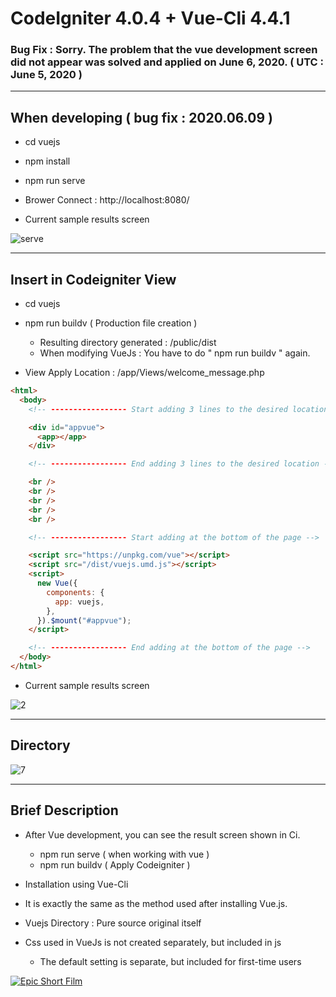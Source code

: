 # CodeIgniter 4.0.4 + Vue-Cli 4.4.1

### Bug Fix : Sorry. The problem that the vue development screen did not appear was solved and applied on June 6, 2020. ( UTC :  June 5, 2020 )

---

## When developing ( bug fix : 2020.06.09 )

- cd vuejs

- npm install

- npm run serve

- Brower Connect : http://localhost:8080/

- Current sample results screen

![serve](https://user-images.githubusercontent.com/15817249/83961216-fa562b00-a8cb-11ea-8bda-4122ecefc891.jpg)

---

## Insert in Codeigniter View

- cd vuejs

- npm run buildv ( Production file creation  )

  - Resulting directory generated : /public/dist
  - When modifying VueJs : You have to do " npm run buildv " again.

- View Apply Location : /app/Views/welcome_message.php

```html
<html>
  <body>
    <!-- ----------------- Start adding 3 lines to the desired location -->

    <div id="appvue">
      <app></app>
    </div>

    <!-- ----------------- End adding 3 lines to the desired location -->

    <br />
    <br />
    <br />
    <br />
    <br />

    <!-- ----------------- Start adding at the bottom of the page -->

    <script src="https://unpkg.com/vue"></script>
    <script src="/dist/vuejs.umd.js"></script>
    <script>
      new Vue({
        components: {
          app: vuejs,
        },
      }).$mount("#appvue");
    </script>

    <!-- ----------------- End adding at the bottom of the page -->
  </body>
</html>
```

- Current sample results screen

![2](https://user-images.githubusercontent.com/15817249/83961228-13f77280-a8cc-11ea-8851-93a49fa438a0.jpg)

---

## Directory

![7](https://user-images.githubusercontent.com/15817249/83961830-0d6bf980-a8d2-11ea-9059-c6ccc485e5fc.jpg)

---

## Brief Description

- After Vue development, you can see the result screen shown in Ci.

  - npm run serve ( when working with vue )
  - npm run buildv ( Apply Codeigniter )

- Installation using Vue-Cli

- It is exactly the same as the method used after installing Vue.js.

- Vuejs Directory : Pure source original itself

- Css used in VueJs is not created separately, but included in js

  - The default setting is separate, but included for first-time users


[![Epic Short Film](https://img.youtube.com/vi/lMj4APUZ1oU/0.jpg)](https://www.youtube.com/watch?v=lMj4APUZ1oU?t=0s "REMEMBERING THE FALLEN")


